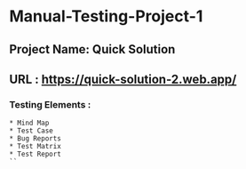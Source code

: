 # Manual-Testing-Project-1
## Project Name: Quick Solution 
## URL : https://quick-solution-2.web.app/
### Testing Elements :
``` 
* Mind Map
* Test Case
* Bug Reports
* Test Matrix
* Test Report
``
